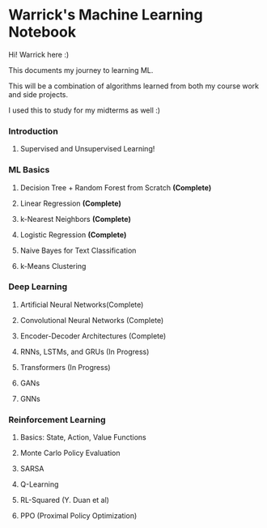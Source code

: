 # Warrick's Machine Learning Notebook
Hi! Warrick here :)

This documents my journey to learning ML. 

This will be a combination of algorithms learned from both my course work and side projects. 

I used this to study for my midterms as well :) 

### Introduction 
1. Supervised and Unsupervised Learning!

### ML Basics 
1. Decision Tree + Random Forest from Scratch **(Complete)**

2. Linear Regression **(Complete)**

3. k-Nearest Neighbors **(Complete)**

4. Logistic Regression **(Complete)**

5. Naive Bayes for Text Classification

6. k-Means Clustering

### Deep Learning 
1. Artificial Neural Networks(Complete)

2. Convolutional Neural Networks (Complete)

3. Encoder-Decoder Architectures (Complete)

4. RNNs, LSTMs, and GRUs (In Progress) 

5. Transformers (In Progress)

6. GANs

7. GNNs

### Reinforcement Learning 

1. Basics: State, Action, Value Functions

2. Monte Carlo Policy Evaluation 

3. SARSA

4. Q-Learning

5. RL-Squared (Y. Duan et al)

6. PPO (Proximal Policy Optimization)
